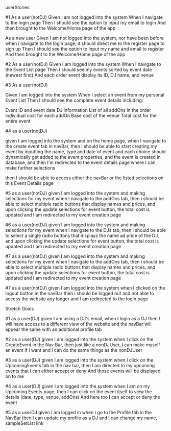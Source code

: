 userStories

#1 As a user(notDJ)
Given I am not logged into the system
When I navigate to the login page
Then I should see the option to input my email to login
And then brought to the Welcome/Home page of the app

As a new user
Given I am not logged into the system, nor have been before
when i navigate to the login page, it should direct me to the register page to sign up
Then I should see the option to input my name and email to register
And then brought to the Welcome/Home page of the app


#2 As a user(notDJ) 
Given I am logged into the system
When I navigate to the Event List page
Then I should see my events sorted by event date (newest first)
And each order event display its ID, DJ name, and venue


#3 As a user(notDJ)

Given I am logged into the system
When I select an event from my personal Event List
Then I should see the complete event details including:

Event ID and event date
DJ information
List of all addOns in the order
Individual cost for each addOn
Base cost of the venue
Total cost for the entire event

#4 as a user(notDJ)

given I am logged into the system and on the home page,
when I navigate to the create event tab in navBar,
then I should be able to start creating my event by inputting the name, type and date of event
and each choice should dynamically get added to the event properties, and the event is created in database,
and then I'm redirected to the event details page where I can make further selections 

then I should be able to access either the navBar or the listed selections on this Event Details page


#5 as a user(notDJ)
given I am logged into the system and making selections for my event
when i navigate to the addOns tab,
then i should be able to select multiple radio buttons that display names and prices,
and upon clicking the update selections for event button, the total cost is updated and I am redirected to my event creation page

#6 as a user(notDJ)
given I am logged into the system and making selections for my event
when i navigate to the DJs tab,
then i should be able to select a single radio buttons that displays the name ad price of the DJ,
and upon clicking the update selections for event button, the total cost is updated and I am redirected to my event creation page

#7 as a user(notDJ)
given I am logged into the system and making selections for my event
when i navigate to the addOns tab,
then i should be able to select multiple radio buttons that display names and prices,
and upon clicking the update selections for event button, the total cost is updated and I am redirected to my event creation page


#7 as a user(notDJ)
given I am logged into the system 
when I clicked on the logout button in the navBar
then i should be logged out and not able to access the website any longer
and I am redirected to the login page



Stretch Goals

#1 as a user(DJ)
given I am using a DJ's email, 
when I login as a DJ
then I will have access to a different view of the website
and the navBar will appear the same with an additional profile tab

#2 as a user(DJ)
given I am logged into the system
when I click on the CreateEvent in the Nav Bar,
then just like a nonDJUser, I can make myself an event if I want
and i can do the same things as the nonDJUser

#3 as a user(DJ)
given I am logged into the system
when I click on the UpcomingEvents tab in the nav bar,
then I am directed to my upcoming events that I can either accept or deny
And those events will be displayed on to me

#4 as a user(DJ)
given I am logged into the system
when I am on my Upcoming Events page,
then I can click on the event itself to view the details (date, type, venue, addOns)
And here too I can accept or deny the event 

#5 as a userDJ
given I am logged in
when i go to the Profile tab in the NavBar 
then I can update my profile as a DJ 
and i can change my name, sampleSetList link



